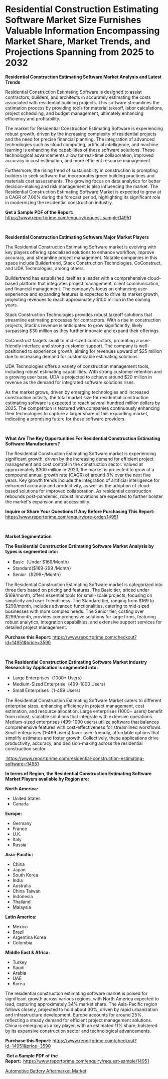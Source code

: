 <p><h1>Residential Construction Estimating Software Market Size Furnishes Valuable Information Encompassing Market Share, Market Trends, and Projections Spanning from 2025 to 2032</h1></p><p><strong>Residential Construction Estimating Software Market Analysis and Latest Trends</strong></p>
<p><p>Residential Construction Estimating Software is designed to assist contractors, builders, and architects in accurately estimating the costs associated with residential building projects. This software streamlines the estimation process by providing tools for material takeoff, labor calculations, project scheduling, and budget management, ultimately enhancing efficiency and profitability.</p><p>The market for Residential Construction Estimating Software is experiencing robust growth, driven by the increasing complexity of residential projects and the need for precise financial planning. The integration of advanced technologies such as cloud computing, artificial intelligence, and machine learning is enhancing the capabilities of these software solutions. These technological advancements allow for real-time collaboration, improved accuracy in cost estimation, and more efficient resource management.</p><p>Furthermore, the rising trend of sustainability in construction is prompting builders to seek software that incorporates green building practices and materials cost assessments. The growing focus on data analytics for better decision-making and risk management is also influencing the market. The Residential Construction Estimating Software Market is expected to grow at a CAGR of 7.00% during the forecast period, highlighting its significant role in modernizing the residential construction industry.</p></p>
<p><strong>Get a Sample PDF of the Report:&nbsp;</strong> <a href="https://www.reportprime.com/enquiry/request-sample/14951?utm_campaign=2630&utm_medium=2&utm_source=Github&utm_content=ia&utm_term=20032025&utm_id=residential-construction-estimating-software">https://www.reportprime.com/enquiry/request-sample/14951</a></p>
<p>&nbsp;</p>
<p><strong>Residential Construction Estimating Software Major Market Players</strong></p>
<p><p>The Residential Construction Estimating Software market is evolving with key players offering specialized solutions to enhance workflow, improve accuracy, and streamline project management. Notable companies in this space include Buildertrend, Stack Construction Technologies, CoConstruct, and UDA Technologies, among others.</p><p>Buildertrend has established itself as a leader with a comprehensive cloud-based platform that integrates project management, client communication, and financial management. The company's focus on enhancing user experience and expanding features is expected to drive its market growth, projecting revenues to reach approximately $100 million in the coming years.</p><p>Stack Construction Technologies provides robust takeoff solutions that streamline estimating processes for contractors. With a rise in construction projects, Stack's revenue is anticipated to grow significantly, likely surpassing $30 million as they further innovate and expand their offerings.</p><p>CoConstruct targets small to mid-sized contractors, promoting a user-friendly interface and strong customer support. The company is well-positioned to experience growth, aiming for revenues upward of $25 million due to increasing demand for customizable estimating solutions.</p><p>UDA Technologies offers a variety of construction management tools, including robust estimating capabilities. With strong customer retention and a growing user base, UDA is projected to achieve around $20 million in revenue as the demand for integrated software solutions rises.</p><p>As the market grows, driven by emerging technologies and increased construction activity, the total market size for residential construction estimating software is expected to reach several hundred million dollars by 2025. The competition is textured with companies continuously enhancing their technologies to capture a larger share of this expanding market, indicating a promising future for these software providers.</p></p>
<p>&nbsp;</p>
<p><strong>What Are The Key Opportunities For Residential Construction Estimating Software Manufacturers?</strong></p>
<p><p>The Residential Construction Estimating Software market is experiencing significant growth, driven by the increasing demand for efficient project management and cost control in the construction sector. Valued at approximately $300 million in 2023, the market is projected to grow at a compound annual growth rate (CAGR) of around 8% over the next five years. Key growth trends include the integration of artificial intelligence for enhanced accuracy and productivity, as well as the adoption of cloud-based solutions for improved collaboration. As residential construction rebounds post-pandemic, robust innovations are expected to further bolster the market's expansion and accessibility.</p></p>
<p><strong>Inquire or Share Your Questions If Any Before Purchasing This Report:</strong> <a href="https://www.reportprime.com/enquiry/pre-order/14951?utm_campaign=2630&utm_medium=2&utm_source=Github&utm_content=ia&utm_term=20032025&utm_id=residential-construction-estimating-software">https://www.reportprime.com/enquiry/pre-order/14951</a></p>
<p>&nbsp;</p>
<p><strong>Market Segmentation</strong></p>
<p><strong>The Residential Construction Estimating Software Market Analysis by types is segmented into:</strong></p>
<p><ul><li>Basic（Under $169/Month）</li><li>Standard($169-299 /Month）</li><li>Senior（$299+/Month）</li></ul></p>
<p><p>The Residential Construction Estimating Software market is categorized into three tiers based on pricing and features. The Basic tier, priced under $169/month, offers essential tools for small-scale projects, focusing on simplicity and user-friendliness. The Standard tier, ranging from $169 to $299/month, includes advanced functionalities, catering to mid-sized businesses with more complex needs. The Senior tier, costing over $299/month, provides comprehensive solutions for large firms, featuring robust analytics, integration capabilities, and extensive support services for detailed project management.</p></p>
<p><strong>Purchase this Report:&nbsp;</strong><a href="https://www.reportprime.com/checkout?id=14951&price=3590&utm_campaign=2630&utm_medium=2&utm_source=Github&utm_content=ia&utm_term=20032025&utm_id=residential-construction-estimating-software">https://www.reportprime.com/checkout?id=14951&price=3590</a></p>
<p>&nbsp;</p>
<p><strong>The Residential Construction Estimating Software Market Industry Research by Application is segmented into:</strong></p>
<p><ul><li>Large Enterprises（1000+ Users）</li><li>Medium-Sized Enterprise（499-1000 Users）</li><li>Small Enterprises（1-499 Users）</li></ul></p>
<p><p>The Residential Construction Estimating Software Market caters to different enterprise sizes, enhancing efficiency in project management, cost estimation, and resource allocation. Large enterprises (1000+ users) benefit from robust, scalable solutions that integrate with extensive operations. Medium-sized enterprises (499-1000 users) utilize software that balances comprehensive features with cost-effectiveness for streamlined workflows. Small enterprises (1-499 users) favor user-friendly, affordable options that simplify estimates and foster growth. Collectively, these applications drive productivity, accuracy, and decision-making across the residential construction sector.</p></p>
<p><a href="https://www.reportprime.com/residential-construction-estimating-software-r14951?utm_campaign=2630&utm_medium=2&utm_source=Github&utm_content=ia&utm_term=20032025&utm_id=residential-construction-estimating-software">&nbsp;https://www.reportprime.com/residential-construction-estimating-software-r14951</a></p>
<p><strong>In terms of Region, the Residential Construction Estimating Software Market Players available by Region are:</strong></p>
<p>
    <p> <strong> North America: </strong>
        <ul>
            <li>United States</li>
            <li>Canada</li>
        </ul>
        </p> 
    <p> <strong> Europe: </strong>
        <ul>
            <li>Germany</li>
            <li>France</li>
            <li>U.K.</li>
            <li>Italy</li>
            <li>Russia</li>
        </ul>
        </p> 
    <p> <strong> Asia-Pacific: </strong>
        <ul>
            <li>China</li>
            <li>Japan</li>
            <li>South Korea</li>
            <li>India</li>
            <li>Australia</li>
            <li>China Taiwan</li>
            <li>Indonesia</li>
            <li>Thailand</li>
            <li>Malaysia</li>
        </ul>
        </p> 
    <p> <strong> Latin America: </strong>
        <ul>
            <li>Mexico</li>
            <li>Brazil</li>
            <li>Argentina Korea</li>
            <li>Colombia</li>
        </ul>
        </p> 
    <p> <strong> Middle East & Africa: </strong>
        <ul>
            <li>Turkey</li>
            <li>Saudi</li>
            <li>Arabia</li>
            <li>UAE</li>
            <li>Korea</li>
        </ul>
    </p>
    </p>
<p><p>The residential construction estimating software market is poised for significant growth across various regions, with North America expected to lead, capturing approximately 34% market share. The Asia-Pacific region follows closely, projected to hold about 30%, driven by rapid urbanization and infrastructure development. Europe accounts for around 25%, reflecting a steady demand for efficient project management solutions. China is emerging as a key player, with an estimated 11% share, bolstered by its expansive construction sector and technological advancements.</p></p>
<p><strong>Purchase this Report: </strong><a href="https://www.reportprime.com/checkout?id=14951&price=3590&utm_campaign=2630&utm_medium=2&utm_source=Github&utm_content=ia&utm_term=20032025&utm_id=residential-construction-estimating-software">https://www.reportprime.com/checkout?id=14951&price=3590</a></p>
<p>&nbsp;<strong>Get a Sample PDF of the Report:&nbsp;&nbsp;</strong><a href="https://www.reportprime.com/enquiry/request-sample/14951?utm_campaign=2630&utm_medium=2&utm_source=Github&utm_content=ia&utm_term=20032025&utm_id=residential-construction-estimating-software">https://www.reportprime.com/enquiry/request-sample/14951</a></p>
<p><strong></strong></p>
<p><p><a href="https://github.com/luarbpurwal/Market-Research-Report-List-1/blob/main/automotive-battery-aftermarket-market.md?utm_campaign=2630&utm_medium=2&utm_source=Github&utm_content=ia&utm_term=20032025&utm_id=residential-construction-estimating-software">Automotive Battery Aftermarket Market</a></p></p>